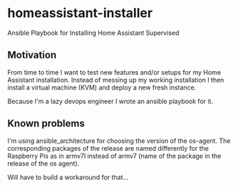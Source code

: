 # homeassistant-installer
Ansible Playbook for Installing Home Assistant Supervised

## Motivation

From time to time I want to test new features and/or setups for my Home Assistant installation. Instead of messing up my working installation I then install a virtual machine (KVM) and deploy a new fresh instance.

Because I'm a lazy devops engineer I wrote an ansible playbook for it.

## Known problems

I'm using ansible_architecture for choosing the version of the os-agent. The corresponding packages of the release are named differently for the Raspberry Pis as in armv7l instead of armv7 (name of the package in the release of the os agent).

Will have to build a workaround for that...
